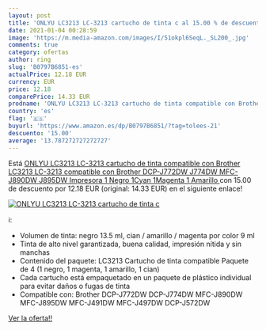 ```yaml
---
layout: post
title: 'ONLYU LC3213 LC-3213 cartucho de tinta c al 15.00 % de descuento'
date: 2021-01-04 00:28:59
image: 'https://m.media-amazon.com/images/I/51okpl6SeqL._SL200_.jpg'
comments: true
category: ofertas
author: ring
slug: 'B0797B6851-es'
actualPrice: 12.18 EUR
currency: EUR
price: 12.18
comparePrice: 14.33 EUR
prodname: 'ONLYU LC3213 LC-3213 cartucho de tinta compatible con Brother LC3213 LC-3213 compatible con Brother DCP-J772DW J774DW MFC-J890DW J895DW Impresora  1 Negro 1Cyan 1Magenta 1 Amarillo '
country: 'es'
flag: '🇪🇸'
buyurl: 'https://www.amazon.es/dp/B0797B6851/?tag=tolees-21'
descuento: '15.00'
average: '13.787272727272727'
---
```


Está [ONLYU LC3213 LC-3213 cartucho de tinta compatible con Brother LC3213 LC-3213 compatible con Brother DCP-J772DW J774DW MFC-J890DW J895DW Impresora  1 Negro 1Cyan 1Magenta 1 Amarillo ](https://www.amazon.es/dp/B0797B6851/?tag=tolees-21) con 15.00 de descuento por 12.18 EUR (original: 14.33 EUR) en el siguiente enlace!

[![ONLYU LC3213 LC-3213 cartucho de tinta c](https://m.media-amazon.com/images/I/51okpl6SeqL._SL200_.jpg)](https://www.amazon.es/dp/B0797B6851/?tag=tolees-21)

ℹ️:

- Volumen de tinta: negro 13.5 ml, cian / amarillo / magenta por color 9 ml
- Tinta de alto nivel garantizada, buena calidad, impresión nítida y sin manchas
- Contenido del paquete: LC3213 Cartucho de tinta compatible Paquete de 4 (1 negro, 1 magenta, 1 amarillo, 1 cian)
- Cada cartucho está empaquetado en un paquete de plástico individual para evitar daños o fugas de tinta
- Compatible con: Brother DCP-J772DW DCP-J774DW MFC-J890DW MFC-J895DW MFC-J491DW MFC-J497DW DCP-J572DW

[Ver la oferta!!](https://www.amazon.es/dp/B0797B6851/?tag=tolees-21)
